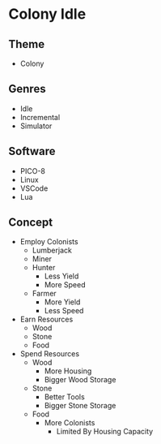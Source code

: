# Colony Idle
## Theme
- Colony
## Genres
- Idle
- Incremental
- Simulator
## Software
- PICO-8
- Linux
- VSCode
- Lua
## Concept
- Employ Colonists
	- Lumberjack
	- Miner
	- Hunter
		- Less Yield
		- More Speed
	- Farmer
		- More Yield
		- Less Speed
- Earn Resources
	- Wood
	- Stone
	- Food
- Spend Resources
	- Wood
		- More Housing
		- Bigger Wood Storage
	- Stone
		- Better Tools
		- Bigger Stone Storage
	- Food
		- More Colonists
			- Limited By Housing Capacity